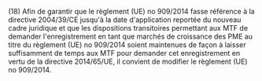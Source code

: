 (18) Afin de garantir que le règlement (UE) no 909/2014 fasse référence à la directive 2004/39/CE jusqu'à la date d'application reportée du nouveau cadre juridique et que les dispositions transitoires permettant aux MTF de demander l'enregistrement en tant que marchés de croissance des PME au titre du règlement (UE) no 909/2014 soient maintenues de façon à laisser suffisamment de temps aux MTF pour demander cet enregistrement en vertu de la directive 2014/65/UE, il convient de modifier le règlement (UE) no 909/2014.